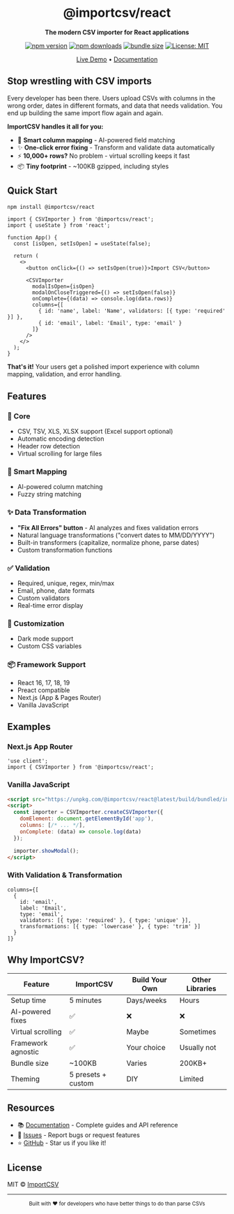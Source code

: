 <div align="center">

# @importcsv/react

**The modern CSV importer for React applications**

[![npm version](https://img.shields.io/npm/v/@importcsv/react.svg)](https://www.npmjs.com/package/@importcsv/react)
[![npm downloads](https://img.shields.io/npm/dm/@importcsv/react.svg)](https://www.npmjs.com/package/@importcsv/react)
[![bundle size](https://img.shields.io/bundlephobia/minzip/@importcsv/react)](https://bundlephobia.com/package/@importcsv/react)
[![License: MIT](https://img.shields.io/badge/License-MIT-blue.svg)](./LICENSE)

[Live Demo](https://demo.importcsv.com) • [Documentation](https://docs.importcsv.com)

</div>

## Stop wrestling with CSV imports

Every developer has been there. Users upload CSVs with columns in the wrong order, dates in different formats, and data that needs validation. You end up building the same import flow again and again.

**ImportCSV handles it all for you:**
- 🎯 **Smart column mapping** - AI-powered field matching
- ✨ **One-click error fixing** - Transform and validate data automatically
- ⚡ **10,000+ rows?** No problem - virtual scrolling keeps it fast
- 📦 **Tiny footprint** - ~100KB gzipped, including styles

## Quick Start

```bash
npm install @importcsv/react
```

```tsx
import { CSVImporter } from '@importcsv/react';
import { useState } from 'react';

function App() {
  const [isOpen, setIsOpen] = useState(false);

  return (
    <>
      <button onClick={() => setIsOpen(true)}>Import CSV</button>

      <CSVImporter
        modalIsOpen={isOpen}
        modalOnCloseTriggered={() => setIsOpen(false)}
        onComplete={(data) => console.log(data.rows)}
        columns={[
          { id: 'name', label: 'Name', validators: [{ type: 'required' }] },
          { id: 'email', label: 'Email', type: 'email' }
        ]}
      />
    </>
  );
}
```

**That's it!** Your users get a polished import experience with column mapping, validation, and error handling.

## Features

### 🚀 Core
- CSV, TSV, XLS, XLSX support (Excel support optional)
- Automatic encoding detection
- Header row detection
- Virtual scrolling for large files

### 🎯 Smart Mapping
- AI-powered column matching
- Fuzzy string matching

### ✨ Data Transformation
- **"Fix All Errors" button** - AI analyzes and fixes validation errors
- Natural language transformations ("convert dates to MM/DD/YYYY")
- Built-in transformers (capitalize, normalize phone, parse dates)
- Custom transformation functions

### ✅ Validation
- Required, unique, regex, min/max
- Email, phone, date formats
- Custom validators
- Real-time error display

### 🎨 Customization
- Dark mode support
- Custom CSS variables

### 📦 Framework Support
- React 16, 17, 18, 19
- Preact compatible
- Next.js (App & Pages Router)
- Vanilla JavaScript

## Examples

### Next.js App Router
```tsx
'use client';
import { CSVImporter } from '@importcsv/react';
```

### Vanilla JavaScript
```html
<script src="https://unpkg.com/@importcsv/react@latest/build/bundled/index.umd.js"></script>
<script>
  const importer = CSVImporter.createCSVImporter({
    domElement: document.getElementById('app'),
    columns: [/* ... */],
    onComplete: (data) => console.log(data)
  });

  importer.showModal();
</script>
```

### With Validation & Transformation
```tsx
columns={[
  {
    id: 'email',
    label: 'Email',
    type: 'email',
    validators: [{ type: 'required' }, { type: 'unique' }],
    transformations: [{ type: 'lowercase' }, { type: 'trim' }]
  }
]}
```

## Why ImportCSV?

| Feature | ImportCSV | Build Your Own | Other Libraries |
|---------|-----------|----------------|-----------------|
| Setup time | 5 minutes | Days/weeks | Hours |
| AI-powered fixes | ✅ | ❌ | ❌ |
| Virtual scrolling | ✅ | Maybe | Sometimes |
| Framework agnostic | ✅ | Your choice | Usually not |
| Bundle size | ~100KB | Varies | 200KB+ |
| Theming | 5 presets + custom | DIY | Limited |

## Resources

- 📚 [Documentation](https://docs.importcsv.com) - Complete guides and API reference
- 🐛 [Issues](https://github.com/importcsv/importcsv/issues) - Report bugs or request features
- ⭐ [GitHub](https://github.com/importcsv/importcsv) - Star us if you like it!

## License

MIT © [ImportCSV](https://github.com/importcsv/importcsv)

---

<div align="center">
  <sub>Built with ❤️ for developers who have better things to do than parse CSVs</sub>
</div>